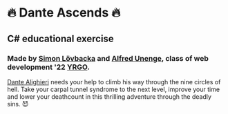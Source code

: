 # :fire: Dante Ascends :fire: #
## C# educational exercise ##
### Made by [**Simon Lövbacka**](https://github.com/lovbackan) and [**Alfred Unenge**](https://github.com/alun0511), class of web development '22 [**YRGO**](https://www.yrgo.se/program/webbutvecklare/). ###

[Dante Alighieri](https://en.wikipedia.org/wiki/Dante_Alighieri) needs your help to climb his way through the nine circles of hell. 
Take your carpal tunnel syndrome to the next level, improve your time and lower your deathcount in this thrilling adventure through the deadly sins. :smiling_imp:
